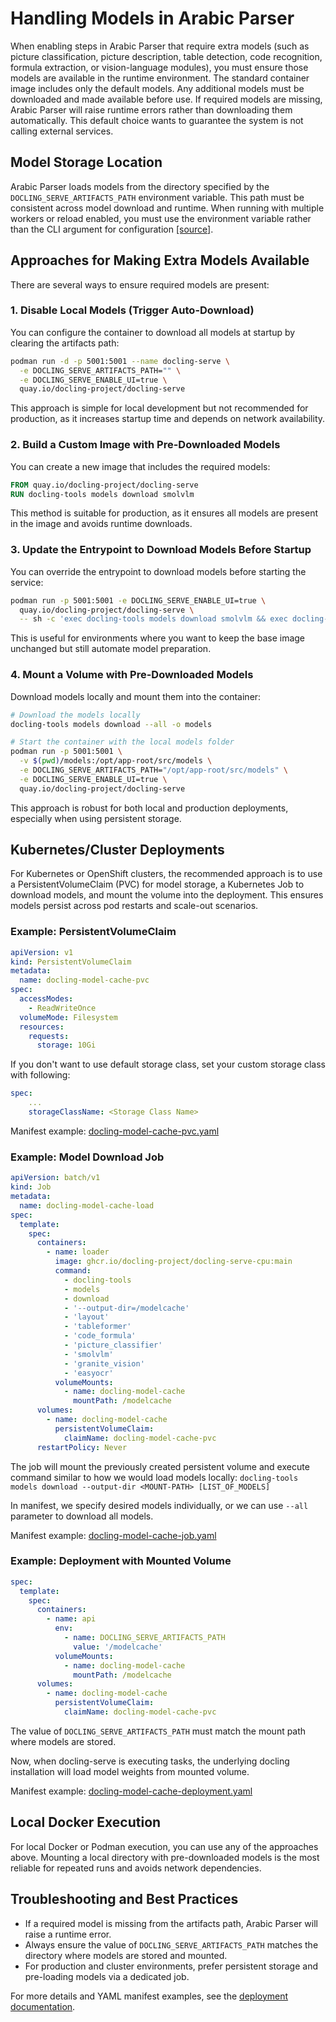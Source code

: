 # Handling Models in Arabic Parser

When enabling steps in Arabic Parser that require extra models (such as picture classification, picture description, table detection, code recognition, formula extraction, or vision-language modules), you must ensure those models are available in the runtime environment. The standard container image includes only the default models. Any additional models must be downloaded and made available before use. If required models are missing, Arabic Parser will raise runtime errors rather than downloading them automatically. This default choice wants to guarantee the system is not calling external services.

## Model Storage Location

Arabic Parser loads models from the directory specified by the `DOCLING_SERVE_ARTIFACTS_PATH` environment variable. This path must be consistent across model download and runtime. When running with multiple workers or reload enabled, you must use the environment variable rather than the CLI argument for configuration [[source]](./configuration.md).

## Approaches for Making Extra Models Available

There are several ways to ensure required models are present:

### 1. Disable Local Models (Trigger Auto-Download)

You can configure the container to download all models at startup by clearing the artifacts path:

```sh
podman run -d -p 5001:5001 --name docling-serve \
  -e DOCLING_SERVE_ARTIFACTS_PATH="" \
  -e DOCLING_SERVE_ENABLE_UI=true \
  quay.io/docling-project/docling-serve
```

This approach is simple for local development but not recommended for production, as it increases startup time and depends on network availability.

### 2. Build a Custom Image with Pre-Downloaded Models

You can create a new image that includes the required models:

```Dockerfile
FROM quay.io/docling-project/docling-serve
RUN docling-tools models download smolvlm
```

This method is suitable for production, as it ensures all models are present in the image and avoids runtime downloads.

### 3. Update the Entrypoint to Download Models Before Startup

You can override the entrypoint to download models before starting the service:

```sh
podman run -p 5001:5001 -e DOCLING_SERVE_ENABLE_UI=true \
  quay.io/docling-project/docling-serve \
  -- sh -c 'exec docling-tools models download smolvlm && exec docling-serve run'
```

This is useful for environments where you want to keep the base image unchanged but still automate model preparation.

### 4. Mount a Volume with Pre-Downloaded Models

Download models locally and mount them into the container:

```sh
# Download the models locally
docling-tools models download --all -o models

# Start the container with the local models folder
podman run -p 5001:5001 \
  -v $(pwd)/models:/opt/app-root/src/models \
  -e DOCLING_SERVE_ARTIFACTS_PATH="/opt/app-root/src/models" \
  -e DOCLING_SERVE_ENABLE_UI=true \
  quay.io/docling-project/docling-serve
```

This approach is robust for both local and production deployments, especially when using persistent storage.

## Kubernetes/Cluster Deployments

For Kubernetes or OpenShift clusters, the recommended approach is to use a PersistentVolumeClaim (PVC) for model storage, a Kubernetes Job to download models, and mount the volume into the deployment. This ensures models persist across pod restarts and scale-out scenarios.

### Example: PersistentVolumeClaim

```yaml
apiVersion: v1
kind: PersistentVolumeClaim
metadata:
  name: docling-model-cache-pvc
spec:
  accessModes:
    - ReadWriteOnce
  volumeMode: Filesystem
  resources:
    requests:
      storage: 10Gi
```

If you don't want to use default storage class, set your custom storage class with following:

```yaml
spec:
    ...
    storageClassName: <Storage Class Name>
```

Manifest example: [docling-model-cache-pvc.yaml](./deploy-examples/docling-model-cache-pvc.yaml)

### Example: Model Download Job

```yaml
apiVersion: batch/v1
kind: Job
metadata:
  name: docling-model-cache-load
spec:
  template:
    spec:
      containers:
        - name: loader
          image: ghcr.io/docling-project/docling-serve-cpu:main
          command:
            - docling-tools
            - models
            - download
            - '--output-dir=/modelcache'
            - 'layout'
            - 'tableformer'
            - 'code_formula'
            - 'picture_classifier'
            - 'smolvlm'
            - 'granite_vision'
            - 'easyocr'
          volumeMounts:
            - name: docling-model-cache
              mountPath: /modelcache
      volumes:
        - name: docling-model-cache
          persistentVolumeClaim:
            claimName: docling-model-cache-pvc
      restartPolicy: Never
```

The job will mount the previously created persistent volume and execute command similar to how we would load models locally:
`docling-tools models download --output-dir <MOUNT-PATH> [LIST_OF_MODELS]`

In manifest, we specify desired models individually, or we can use `--all` parameter to download all models.

Manifest example: [docling-model-cache-job.yaml](./deploy-examples/docling-model-cache-job.yaml)

### Example: Deployment with Mounted Volume

```yaml
spec:
  template:
    spec:
      containers:
        - name: api
          env:
            - name: DOCLING_SERVE_ARTIFACTS_PATH
              value: '/modelcache'
          volumeMounts:
            - name: docling-model-cache
              mountPath: /modelcache
      volumes:
        - name: docling-model-cache
          persistentVolumeClaim:
            claimName: docling-model-cache-pvc
```

The value of `DOCLING_SERVE_ARTIFACTS_PATH` must match the mount path where models are stored.

Now, when docling-serve is executing tasks, the underlying docling installation will load model weights from mounted volume.

Manifest example: [docling-model-cache-deployment.yaml](./deploy-examples/docling-model-cache-deployment.yaml)

## Local Docker Execution

For local Docker or Podman execution, you can use any of the approaches above. Mounting a local directory with pre-downloaded models is the most reliable for repeated runs and avoids network dependencies.

## Troubleshooting and Best Practices

- If a required model is missing from the artifacts path, Arabic Parser will raise a runtime error.
- Always ensure the value of `DOCLING_SERVE_ARTIFACTS_PATH` matches the directory where models are stored and mounted.
- For production and cluster environments, prefer persistent storage and pre-loading models via a dedicated job.

For more details and YAML manifest examples, see the [deployment documentation](./deployment.md).
